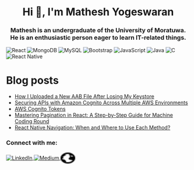 <h1 align="center">Hi 👋, I'm Mathesh Yogeswaran</h1>
<h3 align="center">Mathesh is an undergraduate of the University of Moratuwa. He is an enthusiastic person eager to learn IT-related things.</h3>

![React](https://img.shields.io/badge/react-%2320232a.svg?style=for-the-badge&logo=react&logoColor=%2361DAFB)
![MongoDB](https://img.shields.io/badge/MongoDB-%234ea94b.svg?style=for-the-badge&logo=mongodb&logoColor=white)
![MySQL](https://img.shields.io/badge/mysql-%2300f.svg?style=for-the-badge&logo=mysql&logoColor=white)
![Bootstrap](https://img.shields.io/badge/bootstrap-%23563D7C.svg?style=for-the-badge&logo=bootstrap&logoColor=white)
![JavaScript](https://img.shields.io/badge/javascript-%23323330.svg?style=for-the-badge&logo=javascript&logoColor=%23F7DF1E)
![Java](https://img.shields.io/badge/java-%23ED8B00.svg?style=for-the-badge&logo=java&logoColor=white)
![C](https://img.shields.io/badge/c-%2300599C.svg?style=for-the-badge&logo=c&logoColor=white)
![React Native](https://img.shields.io/badge/react_native%20-%2320232a.svg?&style=for-the-badge&logo=react&logoColor=%2361DAFB)

# Blog posts
<!-- BLOG-POST-LIST:START -->
- [How I Uploaded a New AAB File After Losing My Keystore](https://matheshyogeswaran.medium.com/how-i-uploaded-a-new-aab-file-after-losing-my-keystore-6cce06760fa8?source=rss-505ef1b70e94------2)
- [Securing APIs with Amazon Cognito Across Multiple AWS Environments](https://aws.plainenglish.io/securing-apis-with-amazon-cognito-across-multiple-aws-environments-65b77953cfdc?source=rss-505ef1b70e94------2)
- [AWS Cognito Tokens](https://aws.plainenglish.io/aws-cognito-tokens-3b89313b5859?source=rss-505ef1b70e94------2)
- [Mastering Pagination in React: A Step-by-Step Guide for Machine Coding Round](https://javascript.plainenglish.io/mastering-pagination-in-react-a-step-by-step-guide-for-machine-coding-round-50d8e359947d?source=rss-505ef1b70e94------2)
- [React Native Navigation: When and Where to Use Each Method?](https://javascript.plainenglish.io/react-native-navigation-when-and-where-to-use-each-method-45764b7c144c?source=rss-505ef1b70e94------2)
<!-- BLOG-POST-LIST:END -->

<h3 align="left">Connect with me:</h3>
<p align="left">
  <a href="https://www.linkedin.com/in/mathesh-yogeswaran-442733196/" target="_blank">
    <img align="center" src="https://raw.githubusercontent.com/rahuldkjain/github-profile-readme-generator/master/src/images/icons/Social/linked-in-alt.svg" alt="LinkedIn" height="30" width="40" />
  </a>
  <a href="https://medium.com/@matheshyogeswaran" target="_blank">
    <img align="center" src="https://raw.githubusercontent.com/rahuldkjain/github-profile-readme-generator/master/src/images/icons/Social/medium.svg" alt="Medium" height="30" width="40" />
  </a>
  <a href="https://www.mathesh.live" target="_blank">
    <img align="center" src="https://raw.githubusercontent.com/iconic/open-iconic/master/svg/globe.svg" alt="Website" height="30" width="40" />
  </a>
</p>

